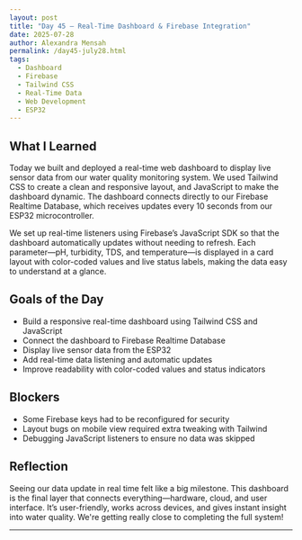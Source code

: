 ```yaml
---
layout: post
title: "Day 45 – Real-Time Dashboard & Firebase Integration"
date: 2025-07-28
author: Alexandra Mensah
permalink: /day45-july28.html
tags:
  - Dashboard
  - Firebase
  - Tailwind CSS
  - Real-Time Data
  - Web Development
  - ESP32
---
```


## What I Learned

Today we built and deployed a real-time web dashboard to display live sensor data from our water quality monitoring system. We used Tailwind CSS to create a clean and responsive layout, and JavaScript to make the dashboard dynamic. The dashboard connects directly to our Firebase Realtime Database, which receives updates every 10 seconds from our ESP32 microcontroller.

We set up real-time listeners using Firebase’s JavaScript SDK so that the dashboard automatically updates without needing to refresh. Each parameter—pH, turbidity, TDS, and temperature—is displayed in a card layout with color-coded values and live status labels, making the data easy to understand at a glance.

## Goals of the Day

- Build a responsive real-time dashboard using Tailwind CSS and JavaScript
- Connect the dashboard to Firebase Realtime Database
- Display live sensor data from the ESP32
- Add real-time data listening and automatic updates
- Improve readability with color-coded values and status indicators

## Blockers

- Some Firebase keys had to be reconfigured for security
- Layout bugs on mobile view required extra tweaking with Tailwind
- Debugging JavaScript listeners to ensure no data was skipped

## Reflection

Seeing our data update in real time felt like a big milestone. This dashboard is the final layer that connects everything—hardware, cloud, and user interface. It’s user-friendly, works across devices, and gives instant insight into water quality. We're getting really close to completing the full system!

---
